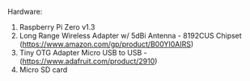 Hardware:
1) Raspberry Pi Zero v1.3
2) Long Range Wireless Adapter w/ 5dBi Antenna - 8192CUS Chipset (https://www.amazon.com/gp/product/B00YI0AIRS)
3) Tiny OTG Adapter Micro USB to USB - (https://www.adafruit.com/product/2910)
3) Micro SD card
